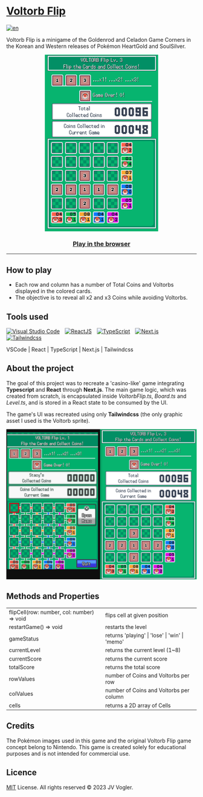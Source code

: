 # [Voltorb Flip](https://voltorbflip.vercel.app/)

[![en](https://img.shields.io/badge/README%20em-português-brightgreen.svg)](../main/README.pt.md)

Voltorb Flip is a minigame of the Goldenrod and Celadon Game Corners in the Korean and Western releases of Pokémon HeartGold and SoulSilver.

<img style="display:block; margin-left: auto; margin-right: auto" width="300px" src="https://github.com/jv-vogler/voltorb-flip/blob/main/public/images/voltorb-flip.png?raw=true" />

### <div style="text-align: center">[**Play in the browser**](https://voltorbflip.vercel.app/)</div>

---

## How to play

- Each row and column has a number of Total Coins and Voltorbs displayed in the colored cards.
- The objective is to reveal all x2 and x3 Coins while avoiding Voltorbs.

## Tools used

[<img alt="Visual Studio Code" width="50px" style="padding-right: 10px" src="https://cdn.jsdelivr.net/gh/devicons/devicon/icons/vscode/vscode-original.svg" />](https://code.visualstudio.com/ 'Visual Studio Code')
[<img  alt="ReactJS" width="50px" style="padding-right: 10px" src="https://cdn.jsdelivr.net/gh/devicons/devicon/icons/react/react-original-wordmark.svg" />](https://reactjs.org/ 'ReactJS')
[<img  alt="TypeScript" width="50px" style="padding-right: 10px" src="https://cdn.jsdelivr.net/gh/devicons/devicon/icons/typescript/typescript-original.svg" />](https://www.typescriptlang.org/ 'TypeScript')
[<img  alt="Next.js" width="50px" style="padding-right: 10px" src="https://cdn.jsdelivr.net/gh/devicons/devicon/icons/nextjs/nextjs-original.svg" />](https://nextjs.org/ 'Next.js')
[<img  alt="Tailwindcss" width="50px" style="padding-right: 10px" src="https://cdn.jsdelivr.net/gh/devicons/devicon/icons/tailwindcss/tailwindcss-plain.svg" />](https://tailwindcss.com/ 'Tailwindcss')

VSCode | React | TypeScript | Next.js | Tailwindcss

## About the project

The goal of this project was to recreate a 'casino-like' game integrating **Typescript** and **React** through **Next.js**. The main game logic, which was created from scratch, is encapsulated inside _VoltorbFlip.ts_, _Board.ts_ and _Level.ts_, and is stored in a React state to be consumed by the UI.

The game's UI was recreated using only **Tailwindcss** (the only graphic asset I used is the Voltorb sprite).

<img src="https://github.com/jv-vogler/voltorb-flip/blob/main/public/images/comparison.png?raw=true" />

## Methods and Properties

<table>
<tr>
<td>
flipCell(row: number, col: number) => void
</td>
<td>
 flips cell at given position
</td>
</tr>

<tr>
<td>
restartGame() => void
</td>
<td>
 restarts the level
</td>
</tr>

<tr>
<td>
gameStatus
</td>
<td>
 returns 'playing' | 'lose' | 'win' | 'memo'
</td>
</tr>

<tr>
<td>
currentLevel
</td>
<td>
 returns the current level (1~8)
</td>
</tr>

<tr>
<td>
currentScore
</td>
<td>
 returns the current score
</td>
</tr>

<tr>
<td>
totalScore
</td>
<td>
 returns the total score
</td>
</tr>

<tr>
<td>
rowValues
</td>
<td>
 number of Coins and Voltorbs per row
</td>
</tr>

<tr>
<td>
colValues
</td>
<td>
 number of Coins and Voltorbs per column
</td>
</tr>

<tr>
<td>
cells
</td>
<td>
 returns a 2D array of Cells
</td>
</tr>

</table>

## Credits

The Pokémon images used in this game and the original Voltorb Flip game concept belong to Nintendo. This game is created solely for educational purposes and is not intended for commercial use.

## Licence

[MIT](https://choosealicense.com/licenses/mit/) License.
All rights reserved &copy; 2023 JV Vogler.
